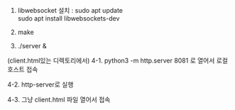 1. libwebsocket 설치 :
  sudo apt update  
  sudo apt install libwebsockets-dev

2. make

3. ./server &

(client.html있는 디렉토리에서)
4-1. python3 -m http.server 8081 로 열어서 로컬호스트 접속

4-2. http-server로 실행

4-3. 그냥 client.html 파일 열어서 접속


